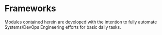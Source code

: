 # Frameworks
Modules contained herein are developed with the intention to fully automate Systems/DevOps Engineering efforts for basic daily tasks.
